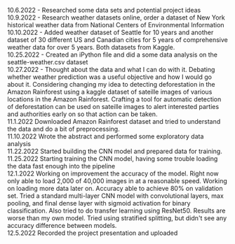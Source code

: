 10.6.2022 - Researched some data sets and potential project ideas
\
10.9.2022 - Research weather datasets online, order a dataset of New York historical weather data from National Centers of Environmental Information
\
10.10.2022 - Added weather dataset of Seattle for 10 years and another dataset of 30 different US and Canadian cities for 5 years of comprehensive weather data for over 5 years. Both datasets from Kaggle. 
\
10.25.2022 - Created an iPython file and did a some data analysis on the seattle-weather.csv dataset
\
10.27.2022 - Thought about the data and what I can do with it. Debating whether weather prediction was a useful objective and how I would go about it. Considering changing my idea to detecting deforestation in the Amazon Rainforest using a kaggle dataset of sateille images of various locations in the Amazon Rainforest. Crafting a tool for automatic detection of deforestation can be used on sateille images to alert interested parties and authorities early on so that action can be taken.
\
11.1.2022
Downloaded Amazon Rainforest dataset and tried to understand the data and do a bit of preprocessing.
\
11.10.2022
Wrote the abstract and performed some exploratory data analysis
\
11.22.2022
Started building the CNN model and prepared data for training.
\
11.25.2022
Starting training the CNN model, having some trouble loading the data fast enough into the pipeline
\
12.1.2022
Working on improvement the accuracy of the model. Right now only able to load 2,000 of 40,000 images in at a reasonable speed. Working on loading more data later on. Accuracy able to achieve 80% on validation set. Tried a standard multi-layer CNN model with convolutional layers, max pooling, and final dense layer with sigmoid activation for binary classification. Also tried to do transfer learning using ResNet50. Results are worse than my own model. Tried using stratified splitting, but didn't see any accuracy difference between models.
\
12.5.2022
Recorded the project presentation and uploaded







